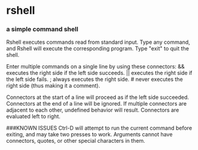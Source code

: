 # rshell
### a simple command shell

Rshell executes commands read from standard input.
Type any command, and Rshell will execute the corresponding program.
Type "exit" to quit the shell.

Enter multiple commands on a single line by using these connectors:
&& executes the right side if the left side succeeds.
|| executes the right side if the left side fails.
; always executes the right side.
\# never executes the right side (thus making it a comment).

Connectors at the start of a line will proceed as if the left side succeeded.
Connectors at the end of a line will be ignored.
If multiple connectors are adjacent to each other, undefined behavior will result.
Connectors are evaluated left to right.

###KNOWN ISSUES
Ctrl-D will attempt to run the current command before exiting, and may take two presses to work.
Arguments cannot have connectors, quotes, or other special characters in them.
